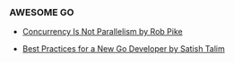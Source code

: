 ### AWESOME GO

- [Concurrency Is Not Parallelism by Rob Pike](https://vimeo.com/49718712)

- [Best Practices for a New Go Developer by Satish Talim](http://blog.codeship.com/best-practices-for-a-new-go-developer/?ref=slicedham)

